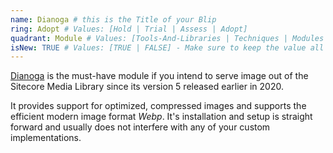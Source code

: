 ```yaml
---
name: Dianoga # this is the Title of your Blip
ring: Adopt # Values: [Hold | Trial | Assess | Adopt]
quadrant: Module # Values: [Tools-And-Libraries | Techniques | Modules | Product] - Make sure to keep these exact values, the Radar is also case sensitive.
isNew: TRUE # Values: [TRUE | FALSE] - Make sure to keep the value all uppercase.
---
```

[Dianoga](https://github.com/kamsar/Dianoga) is the must-have module if you intend to serve image out of the 
Sitecore Media Library since its version 5 released earlier in 2020.

It provides support for optimized, compressed images and supports the efficient modern image format _Webp_. 
It's installation and setup is straight forward and usually does not interfere with any of your custom 
implementations.
